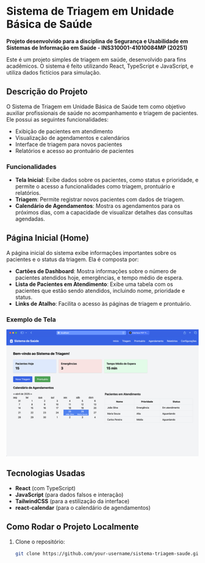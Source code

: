 # Sistema de Triagem em Unidade Básica de Saúde

**Projeto desenvolvido para a disciplina de Segurança e Usabilidade em Sistemas de Informação em Saúde - INS310001-41010084MP (20251)**

Este é um projeto simples de triagem em saúde, desenvolvido para fins acadêmicos. O sistema é feito utilizando React, TypeScript e JavaScript, e utiliza dados fictícios para simulação.

## Descrição do Projeto

O Sistema de Triagem em Unidade Básica de Saúde tem como objetivo auxiliar profissionais de saúde no acompanhamento e triagem de pacientes. Ele possui as seguintes funcionalidades:
- Exibição de pacientes em atendimento
- Visualização de agendamentos e calendários
- Interface de triagem para novos pacientes
- Relatórios e acesso ao prontuário de pacientes

### Funcionalidades

- **Tela Inicial**: Exibe dados sobre os pacientes, como status e prioridade, e permite o acesso a funcionalidades como triagem, prontuário e relatórios.
- **Triagem**: Permite registrar novos pacientes com dados de triagem.
- **Calendário de Agendamentos**: Mostra os agendamentos para os próximos dias, com a capacidade de visualizar detalhes das consultas agendadas.


## Página Inicial (Home)

A página inicial do sistema exibe informações importantes sobre os pacientes e o status da triagem. Ela é composta por:

- **Cartões de Dashboard**: Mostra informações sobre o número de pacientes atendidos hoje, emergências, e tempo médio de espera.
- **Lista de Pacientes em Atendimento**: Exibe uma tabela com os pacientes que estão sendo atendidos, incluindo nome, prioridade e status.
- **Links de Atalho**: Facilita o acesso às páginas de triagem e prontuário.

### Exemplo de Tela

![Home Page](./images/home.png)

## Tecnologias Usadas

- **React** (com TypeScript)
- **JavaScript** (para dados falsos e interação)
- **TailwindCSS** (para a estilização da interface)
- **react-calendar** (para o calendário de agendamentos)

## Como Rodar o Projeto Localmente

1. Clone o repositório:
   ```bash
   git clone https://github.com/your-username/sistema-triagem-saude.git

